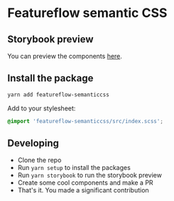 # Featureflow semantic CSS

## Storybook preview

You can preview the components [here](https://semanticcss.vercel.app).

## Install the package

```bash
yarn add featureflow-semanticcss
```

Add to your stylesheet:

```scss
@import 'featureflow-semanticcss/src/index.scss';
```

## Developing

- Clone the repo
- Run `yarn setup` to install the packages
- Run `yarn storybook` to run the storybook preview
- Create some cool components and make a PR
- That's it. You made a significant contribution
